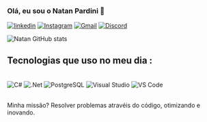 ### Olá, eu sou o Natan Pardini 👋

[![linkedin](https://img.shields.io/badge/LinkedIn-0077B5?style=for-the-badge&logo=linkedin&logoColor=white)](www.linkedin.com/in/natan-pardini-caldas-595463211)
[![Instagram](https://img.shields.io/badge/Instagram-E4405F?style=for-the-badge&logo=instagram&logoColor=white)](https://www.instagram.com/natann3767?igsh=ZGR2dW91ZGx5NG00&utm_source=qr)
[![Gmail](https://img.shields.io/badge/Gmail-D14836?style=for-the-badge&logo=gmail&logoColor=white)](pardininatan@gmail.com)
[![Discord](https://img.shields.io/badge/Discord-7289DA?style=for-the-badge&logo=discord&logoColor=white)](natan12907.__)



![Natan GitHub stats](https://github-readme-stats.vercel.app/api?username=natanpardini&show_icons=true&theme=radical)

## Tecnologias que uso no meu dia :
<div style="display: inline_block"><br/>
 <img align="center" alt="C#" src="https://img.shields.io/badge/C%23-239120?style=for-the-badge&logo=c-sharp&logoColor=white" />
  <img align="center" alt=".Net" src="https://img.shields.io/badge/.NET-5C2D91?style=for-the-badge&logo=.net&logoColor=white" />
  <img align="center" alt="PostgreSQL" src="https://img.shields.io/badge/PostgreSQL-316192?style=for-the-badge&logo=postgresql&logoColor=white" />
  <img align="center" alt="Visual Studio" src="https://img.shields.io/badge/Visual_Studio-5C2D91?style=for-the-badge&logo=visual%20studio&logoColor=white" />
  <img align="center" alt="VS Code" src="https://img.shields.io/badge/Visual_Studio_Code-0078D4?style=for-the-badge&logo=visual%20studio%20code&logoColor=white" />
</div><br/>

Minha missão? Resolver problemas atravéis do código, otimizando e inovando.





